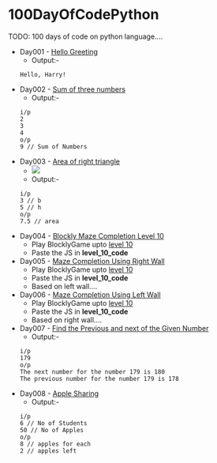 # 100DayOfCodePython
TODO: 100 days of code on python language.... 

* Day001 - [Hello Greeting](https://github.com/sanjaysanju618/100DayOfCodePython/blob/master/day001.py)
  - Output:-
  ```
  Hello, Harry!
  ```
* Day002 - [Sum of three numbers](https://github.com/sanjaysanju618/100DayOfCodePython/blob/master/day002.py)
  - Output:-
  ```
  i/p
  2
  3
  4
  o/p
  9 // Sum of Numbers
  ```
* Day003 - [Area of right triangle](https://github.com/sanjaysanju618/100DayOfCodePython/blob/master/day003.py)
    - ![](http://i.imgur.com/6EkzVxA.jpg)
    - Output:-
  ```
  i/p
  3 // b
  5 // h
  o/p
  7.5 // area
  ```
* Day004 - [Blockly Maze Completion Level 10](https://github.com/sanjaysanju618/100DayOfCodePython/blob/master/day004.py)
  - Play BlocklyGame upto [level 10](https://blockly-games.appspot.com/maze)
  - Paste the JS in **level_10_code**
* Day005 - [Maze Completion Using Right Wall](https://github.com/sanjaysanju618/100DayOfCodePython/blob/master/day005.py)
  - Play BlocklyGame upto [level 10](https://blockly-games.appspot.com/maze)
  - Paste the JS in **level_10_code**
  - Based on left wall....
* Day006 - [Maze Completion Using Left Wall](https://github.com/sanjaysanju618/100DayOfCodePython/blob/master/day006.py)
  - Play BlocklyGame upto [level 10](https://blockly-games.appspot.com/maze)
  - Paste the JS in **level_10_code**
  - Based on right wall....
* Day007 - [Find the Previous and next of the Given Number](https://github.com/sanjaysanju618/100DayOfCodePython/blob/master/day007.py)
  - Output:-
  ```
  i/p
  179
  o/p
  The next number for the number 179 is 180
  The previous number for the number 179 is 178
  ```
* Day008 - [Apple Sharing](https://github.com/sanjaysanju618/100DayOfCodePython/blob/master/day008.py)
  - Output:-
  ```
  i/p
  6 // No of Students
  50 // No of Apples
  o/p
  8 // apples for each
  2 // apples left
  ```
